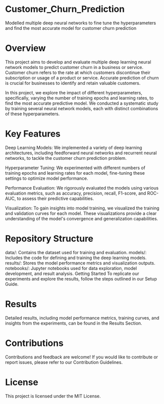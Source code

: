 # Customer_Churn_Prediction
Modelled multiple deep neural networks to fine tune the hyperparameters and find the most accurate model for customer churn prediction
# Overview
This project aims to develop and evaluate multiple deep learning neural network models to predict customer churn in a business or service. Customer churn refers to the rate at which customers discontinue their subscription or usage of a product or service. Accurate prediction of churn is crucial for businesses to identify and retain valuable customers.

In this project, we explore the impact of different hyperparameters, specifically, varying the number of training epochs and learning rates, to find the most accurate predictive model. We conducted a systematic study by training several neural network models, each with distinct combinations of these hyperparameters.

# Key Features
Deep Learning Models: We implemented a variety of deep learning architectures, including feedforward neural networks and recurrent neural networks, to tackle the customer churn prediction problem.

Hyperparameter Tuning: We experimented with different numbers of training epochs and learning rates for each model, fine-tuning these settings to optimize model performance.

Performance Evaluation: We rigorously evaluated the models using various evaluation metrics, such as accuracy, precision, recall, F1-score, and ROC-AUC, to assess their predictive capabilities.

Visualization: To gain insights into model training, we visualized the training and validation curves for each model. These visualizations provide a clear understanding of the model's convergence and generalization capabilities.

# Repository Structure
data/: Contains the dataset used for training and evaluation.
models/: Includes the code for defining and training the deep learning models.
results/: Stores the model performance metrics and visualization outputs.
notebooks/: Jupyter notebooks used for data exploration, model development, and result analysis.
Getting Started
To replicate our experiments and explore the results, follow the steps outlined in our Setup Guide.

# Results
Detailed results, including model performance metrics, training curves, and insights from the experiments, can be found in the Results Section.

# Contributions
Contributions and feedback are welcome! If you would like to contribute or report issues, please refer to our Contribution Guidelines.

# License
This project is licensed under the MIT License.

